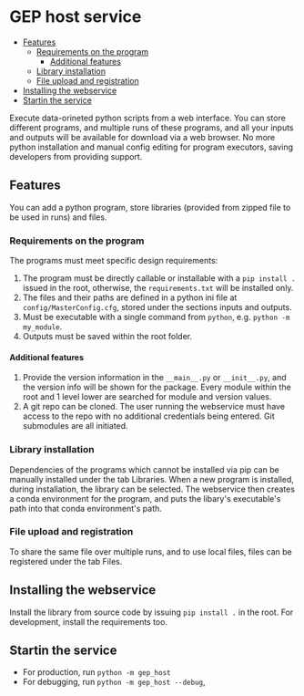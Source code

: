 # GEP host service

- [Features](#features)
  - [Requirements on the program](#requirements-on-the-program)
    - [Additional features](#additional-features)
  - [Library installation](#library-installation)
  - [File upload and registration](#file-upload-and-registration)
- [Installing the webservice](#installing-the-webservice)
- [Startin the service](#startin-the-service)

Execute data-orineted python scripts from a web interface. You can store different programs, and multiple runs of these programs, and all your inputs and outputs will be available for download via a web browser. No more python installation and manual config editing for program executors, saving developers from providing support.

## Features

You can add a python program, store libraries (provided from zipped file to be used in runs) and files.

### Requirements on the program

The programs must meet specific design requirements:

1. The program must be directly callable or installable with a `pip install .` issued in the root, otherwise, the `requirements.txt` will be installed only.
2. The files and their paths are defined in a python ini file at `config/MasterConfig.cfg`, stored under the sections inputs and outputs.
3. Must be executable with a single command from `python`, e.g. `python -m my_module`.
4. Outputs must be saved within the root folder.

#### Additional features

1. Provide the version information in the `__main__.py` or `__init__.py`, and the version info will be shown for the package. Every module within the root and 1 level lower are searched for module and version values.
2. A git repo can be cloned. The user running the webservice must have access to the repo with no additional credentials being entered. Git submodules are all initiated.

### Library installation

Dependencies of the programs which cannot be installed via pip can be manually installed under the tab Libraries. When a new program is installed, during installation, the library can be selected. The webservice then creates a conda environment for the program, and puts the libary's executable's path into that conda environment's path.

### File upload and registration

To share the same file over multiple runs, and to use local files, files can be registered under the tab Files.

## Installing the webservice

Install the library from source code by issuing `pip install .` in the root. For development, install the requirements too.

## Startin the service

- For production, run `python -m gep_host`
- For debugging, run `python -m gep_host --debug`,

<!--
- provide default python version in config, not only default placeholder text
- make default file input option as not to be uploaded
- check for output files if exist after successful run
- check email notifs containing service name as username
- if masterinput fails, show the run setup so it can be deleted or delete it
- if program install fails from git pull like no branch, show error
- if branch or hash or tag has space, handle it in program install
- if program is deleted, delete the associated test run
- stop program in queue
- add a switch to runs whether to copy over original files
- show successful test at the programs page
- add comment to installed program
- don't copy over inheritable files, rather, use the original one
- if a package is being installed with a name X, and another package named X is wanted to be installed again, it crashes
- Write the comment of a program, run and library into a file, and support markdown. Make it appendable.
- user auth
- make property public for input and output files, and if a file is not public, ask for token
-->

<!-- 
- Test stopping feature, especially already stopped running and deleted running

 -->